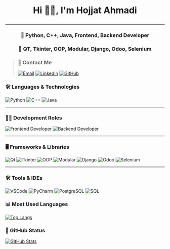 # <p align=Center>Hi 👋🏻, I'm Hojjat Ahmadi</p>
***
### <p align=Center>🐋 Python, C++, Java, Frontend, Backend Developer</p>
### <p align=Center>🔭 QT, Tkinter, OOP, Modular, Django, Odoo, Selenium</p>

> ### 💼 Contact Me
>[![Email](https://img.shields.io/badge/Email-h1383ahmadi@gmail.com-red)](mailto:h1383ahmadi@gmail.com)
[![LinkedIn](https://img.shields.io/badge/LinkedIn-YourProfile-blue)](https://www.linkedin.com/in/YourProfile/)
[![GitHub](https://img.shields.io/badge/GitHub-YourUsername-black)](https://github.com/YourUsername)


### 🛠️ Languages & Technologies

![Python](https://img.shields.io/badge/Python-3776AB?style=for-the-badge&logo=python&logoColor=white)
![C++](https://img.shields.io/badge/C%2B%2B-00599C?style=for-the-badge&logo=c%2B%2B&logoColor=white)
![Java](https://img.shields.io/badge/Java-007396?style=for-the-badge&logo=java&logoColor=white)

---

### 👨‍💻 Development Roles

![Frontend Developer](https://img.shields.io/badge/Frontend%20Developer-3DDC84?style=for-the-badge&logo=android&logoColor=white)
![Backend Developer](https://img.shields.io/badge/Backend%20Developer-7952B3?style=for-the-badge&logo=bootstrap&logoColor=white)

---

### 🖥️ Frameworks & Libraries

![Qt](https://img.shields.io/badge/Qt-41CD52?style=for-the-badge&logo=qt&logoColor=white)
![Tkinter](https://img.shields.io/badge/Tkinter-FF6F61?style=for-the-badge&logo=python&logoColor=white)
![OOP](https://img.shields.io/badge/OOP-0081CB?style=for-the-badge&logo=abstract&logoColor=white)
![Modular](https://img.shields.io/badge/Modular-4285F4?style=for-the-badge&logo=google&logoColor=white)
![Django](https://img.shields.io/badge/Django-092E20?style=for-the-badge&logo=django&logoColor=white)
![Odoo](https://img.shields.io/badge/Odoo-9A1D3F?style=for-the-badge&logo=odoo&logoColor=white)
![Selenium](https://img.shields.io/badge/Selenium-43B02A?style=for-the-badge&logo=selenium&logoColor=white)

---

### 🛠️ Tools & IDEs

![VSCode](https://img.shields.io/badge/VS%20Code-0078D4?style=for-the-badge&logo=visual-studio-code&logoColor=white)
![PyCharm](https://img.shields.io/badge/PyCharm-000000?style=for-the-badge&logo=pycharm&logoColor=white)
![PostgreSQL](https://img.shields.io/badge/PostgreSQL-336791?style=for-the-badge&logo=postgresql&logoColor=white)
![SQL](https://img.shields.io/badge/SQL-4479A1?style=for-the-badge&logo=sqlite&logoColor=white)


### 📊 Most Used Languages

[![Top Langs](https://github-readme-stats.vercel.app/api/top-langs/?username=HojjatAhmadi&layout=compact&theme=radical)](https://github.com/HojjatAhmadi/github-readme-stats)

### 🚀 GitHub Status

[![GitHub Stats](https://github-readme-stats.vercel.app/api?username=HojjatAhmadi&show_icons=true&theme=radical)](https://github.com/HojjatAhmadi/github-readme-stats)
